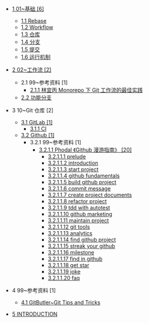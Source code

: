   - [1 01~基础 [6]](/01~基础/README.md)
    - [1.1 Rebase](/01~基础/Rebase.md)
    - [1.2 Workflow](/01~基础/Workflow.md)
    - [1.3 仓库](/01~基础/仓库.md)
    - [1.4 分支](/01~基础/分支.md)
    - [1.5 提交](/01~基础/提交.md)
    - [1.6 运行机制](/01~基础/运行机制.md)
  - [2 02~工作流 [2]](/02~工作流/README.md)
    - 2.1 99~参考资料 [1]
      - [2.1.1 林宜丙 Monorepo 下 Git 工作流的最佳实践](/02~工作流/99~参考资料/2023-林宜丙-Monorepo%20下%20Git%20工作流的最佳实践.md)
    - [2.2 功能分支](/02~工作流/功能分支.md)
  - 3 10~Git 仓库 [2]
    - [3.1 GitLab [1]](/10~Git%20仓库/GitLab/README.md)
      - [3.1.1 CI](/10~Git%20仓库/GitLab/CI.md)
    - [3.2 Github [1]](/10~Git%20仓库/Github/README.md)
      - 3.2.1 99~参考资料 [1]
        - [3.2.1.1 Phodal 《Github 漫游指南》 [20]](/10~Git%20仓库/Github/99~参考资料/2020-Phodal-《Github%20漫游指南》/README.md)
          - [3.2.1.1.1 prelude](/10~Git%20仓库/Github/99~参考资料/2020-Phodal-《Github%20漫游指南》/00-prelude.md)
          - [3.2.1.1.2 introduction](/10~Git%20仓库/Github/99~参考资料/2020-Phodal-《Github%20漫游指南》/01-introduction.md)
          - [3.2.1.1.3 start project](/10~Git%20仓库/Github/99~参考资料/2020-Phodal-《Github%20漫游指南》/01-start-project.md)
          - [3.2.1.1.4 github fundamentals](/10~Git%20仓库/Github/99~参考资料/2020-Phodal-《Github%20漫游指南》/02-github-fundamentals.md)
          - [3.2.1.1.5 build github project](/10~Git%20仓库/Github/99~参考资料/2020-Phodal-《Github%20漫游指南》/03-build-github-project.md)
          - [3.2.1.1.6 commit message](/10~Git%20仓库/Github/99~参考资料/2020-Phodal-《Github%20漫游指南》/04-commit-message.md)
          - [3.2.1.1.7 create project documents](/10~Git%20仓库/Github/99~参考资料/2020-Phodal-《Github%20漫游指南》/05-create-project-documents.md)
          - [3.2.1.1.8 refactor project](/10~Git%20仓库/Github/99~参考资料/2020-Phodal-《Github%20漫游指南》/06-refactor-project.md)
          - [3.2.1.1.9 tdd with autotest](/10~Git%20仓库/Github/99~参考资料/2020-Phodal-《Github%20漫游指南》/07-tdd-with-autotest.md)
          - [3.2.1.1.10 github marketing](/10~Git%20仓库/Github/99~参考资料/2020-Phodal-《Github%20漫游指南》/08-github-marketing.md)
          - [3.2.1.1.11 maintain project](/10~Git%20仓库/Github/99~参考资料/2020-Phodal-《Github%20漫游指南》/09-maintain-project.md)
          - [3.2.1.1.12 git tools](/10~Git%20仓库/Github/99~参考资料/2020-Phodal-《Github%20漫游指南》/10-git-tools.md)
          - [3.2.1.1.13 analytics](/10~Git%20仓库/Github/99~参考资料/2020-Phodal-《Github%20漫游指南》/11-analytics.md)
          - [3.2.1.1.14 find github project](/10~Git%20仓库/Github/99~参考资料/2020-Phodal-《Github%20漫游指南》/12-find-github-project.md)
          - [3.2.1.1.15 streak your github](/10~Git%20仓库/Github/99~参考资料/2020-Phodal-《Github%20漫游指南》/14-streak-your-github.md)
          - [3.2.1.1.16 milestone](/10~Git%20仓库/Github/99~参考资料/2020-Phodal-《Github%20漫游指南》/15-milestone.md)
          - [3.2.1.1.17 find in github](/10~Git%20仓库/Github/99~参考资料/2020-Phodal-《Github%20漫游指南》/16-find-in-github.md)
          - [3.2.1.1.18 get star](/10~Git%20仓库/Github/99~参考资料/2020-Phodal-《Github%20漫游指南》/18-get-star.md)
          - [3.2.1.1.19 joke](/10~Git%20仓库/Github/99~参考资料/2020-Phodal-《Github%20漫游指南》/19-joke.md)
          - [3.2.1.1.20 faq](/10~Git%20仓库/Github/99~参考资料/2020-Phodal-《Github%20漫游指南》/999-faq.md)
  - 4 99~参考资料 [1]
    - [4.1 GitButler~Git Tips and Tricks](/99~参考资料/GitButler~Git%20Tips%20and%20Tricks/README.md)
      
  - [5 INTRODUCTION](/INTRODUCTION.md)